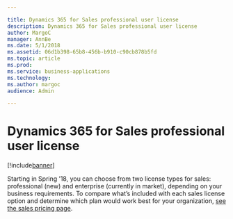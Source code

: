 ```yaml
---

title: Dynamics 365 for Sales professional user license
description: Dynamics 365 for Sales professional user license
author: MargoC
manager: AnnBe
ms.date: 5/1/2018
ms.assetid: 06d1b398-65b8-456b-b910-c90cb878b5fd
ms.topic: article
ms.prod: 
ms.service: business-applications
ms.technology: 
ms.author: margoc
audience: Admin

---
```

#  Dynamics 365 for Sales professional user license




[!include[banner](../../includes/banner.md)]

Starting in Spring ’18, you can choose from two license types for sales:
professional (new) and enterprise (currently in market), depending on your
business requirements. To compare what’s included with each sales license option
and determine which plan would work best for your organization, [see the sales
pricing page](https://dynamics.microsoft.com/pricing/sales/).
